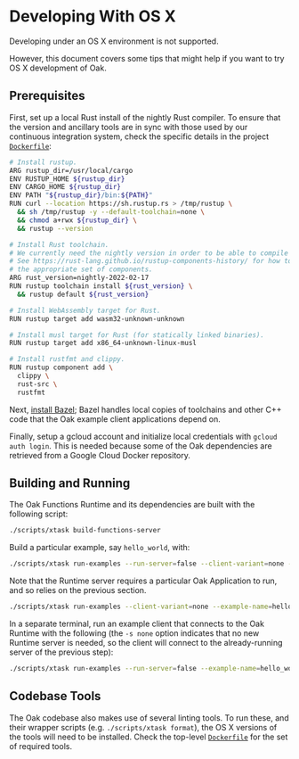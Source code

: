 # Developing With OS X

Developing under an OS X environment is not supported.

However, this document covers some tips that might help if you want to try OS X
development of Oak.

## Prerequisites

First, set up a local Rust install of the nightly Rust compiler. To ensure that
the version and ancillary tools are in sync with those used by our continuous
integration system, check the specific details in the project
[`Dockerfile`](/Dockerfile):

<!-- prettier-ignore-start -->
[embedmd]:# (../Dockerfile bash /^# Install rustup/ /^ +rustfmt/)
```bash
# Install rustup.
ARG rustup_dir=/usr/local/cargo
ENV RUSTUP_HOME ${rustup_dir}
ENV CARGO_HOME ${rustup_dir}
ENV PATH "${rustup_dir}/bin:${PATH}"
RUN curl --location https://sh.rustup.rs > /tmp/rustup \
  && sh /tmp/rustup -y --default-toolchain=none \
  && chmod a+rwx ${rustup_dir} \
  && rustup --version

# Install Rust toolchain.
# We currently need the nightly version in order to be able to compile some of the examples.
# See https://rust-lang.github.io/rustup-components-history/ for how to pick a version that supports
# the appropriate set of components.
ARG rust_version=nightly-2022-02-17
RUN rustup toolchain install ${rust_version} \
  && rustup default ${rust_version}

# Install WebAssembly target for Rust.
RUN rustup target add wasm32-unknown-unknown

# Install musl target for Rust (for statically linked binaries).
RUN rustup target add x86_64-unknown-linux-musl

# Install rustfmt and clippy.
RUN rustup component add \
  clippy \
  rust-src \
  rustfmt
```
<!-- prettier-ignore-end -->

Next, [install Bazel](https://docs.bazel.build/versions/master/install.html);
Bazel handles local copies of toolchains and other C++ code that the Oak example
client applications depend on.

Finally, setup a gcloud account and initialize local credentials with
`gcloud auth login`. This is needed because some of the Oak dependencies are
retrieved from a Google Cloud Docker repository.

## Building and Running

The Oak Functions Runtime and its dependencies are built with the following
script:

```bash
./scripts/xtask build-functions-server
```

Build a particular example, say `hello_world`, with:

```bash
./scripts/xtask run-examples --run-server=false --client-variant=none --example-name=hello_world
```

Note that the Runtime server requires a particular Oak Application to run, and
so relies on the previous section.

```bash
./scripts/xtask run-examples --client-variant=none --example-name=hello_world
```

In a separate terminal, run an example client that connects to the Oak Runtime
with the following (the `-s none` option indicates that no new Runtime server is
needed, so the client will connect to the already-running server of the previous
step):

```bash
./scripts/xtask run-examples --run-server=false --example-name=hello_world
```

## Codebase Tools

The Oak codebase also makes use of several linting tools. To run these, and
their wrapper scripts (e.g. `./scripts/xtask format`), the OS X versions of the
tools will need to be installed. Check the top-level [`Dockerfile`](/Dockerfile)
for the set of required tools.
